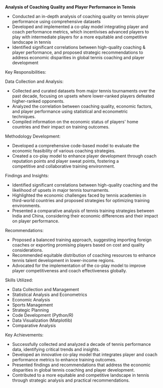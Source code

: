 **Analysis of Coaching Quality and Player Performance in Tennis**

- Conducted an in-depth analysis of coaching quality on tennis player performance using comprehensive datasets
- Developed and implemented a co-play model integrating player and coach performance metrics, which incentivises
  advanced players to play with intermediate players for a more equitable and competitive landscape in tennis
- Identified significant correlations between high-quality coaching & player performance, and proposed strategic
  recommendations to address economic disparities in global tennis coaching and player development

Key Responsibilities:

Data Collection and Analysis:
  - Collected and curated datasets from major tennis tournaments over the past decade, focusing on upsets where lower-ranked players 
    defeated higher-ranked opponents.
  - Analyzed the correlation between coaching quality, economic factors, and player performance using statistical and econometric  
    techniques.
  - Compiled information on the economic status of players' home countries and their impact on training outcomes.

Methodology Development:
  - Developed a comprehensive code-based model to evaluate the economic feasibility of various coaching strategies.
  - Created a co-play model to enhance player development through coach reputation points and player sweat points, fostering a         
    competitive and collaborative training environment.

Findings and Insights:
  - Identified significant correlations between high-quality coaching and the likelihood of upsets in major tennis tournaments.
  - Highlighted the economic challenges faced by tennis academies in third-world countries and proposed strategies for optimizing 
    training environments.
  - Presented a comparative analysis of tennis training strategies between India and China, considering their economic differences and 
    their impact on player performance.

Recommendations:
  - Proposed a balanced training approach, suggesting importing foreign coaches or exporting promising players based on cost and quality 
    considerations.
  - Recommended equitable distribution of coaching resources to enhance tennis talent development in lower-income regions.
  - Advocated for the implementation of the co-play model to improve player competitiveness and coach effectiveness globally.

Skills Utilized:
- Data Collection and Management
- Statistical Analysis and Econometrics
- Economic Analysis
- Sports Management
- Strategic Planning
- Code Development (Python/R)
- Data Visualization (Matplotlib)
- Comparative Analysis

Key Achievements:
- Successfully collected and analyzed a decade of tennis performance data, identifying critical trends and insights.
- Developed an innovative co-play model that integrates player and coach performance metrics to enhance training outcomes.
- Presented findings and recommendations that address the economic disparities in global tennis coaching and player development.
- Contributed to a more equitable and competitive landscape in tennis through strategic analysis and practical recommendations.
